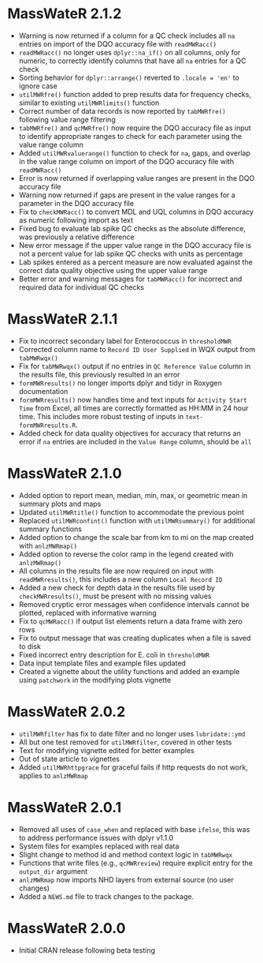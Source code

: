 # MassWateR 2.1.2

* Warning is now returned if a column for a QC check includes all `na` entries on import of the DQO accuracy file with `readMWRacc()`
* `readMWRacc()` no longer uses `dplyr::na_if()` on all columns, only for numeric, to correctly identify columns that have all `na` entries for a QC check
* Sorting behavior for `dplyr::arrange()` reverted to `.locale = 'en'` to ignore case
* `utilMWRfre()` function added to prep results data for frequency checks, similar to existing `utilMWRlimits()` function
* Correct number of data records is now reported by `tabMWRfre()` following value range filtering
* `tabMWRfre()` and `qcMWRfre()` now require the DQO accuracy file as input to identify appropriate ranges to check for each parameter using the value range column
* Added `utilMWRvaluerange()` function to check for `na`, gaps, and overlap in the value range column on import of the DQO accuracy file with `readMWRacc()`
* Error is now returned if overlapping value ranges are present in the DQO accuracy file
* Warning now returned if gaps are present in the value ranges for a parameter in the DQO accuracy file
* Fix to `checkMWRacc()` to convert MDL and UQL columns in DQO accuracy as numeric following import as text
* Fixed bug to evaluate lab spike QC checks as the absolute difference, was previously a relative difference
* New error message if the upper value range in the DQO accuracy file is not a percent value for lab spike QC checks with units as percentage
* Lab spikes entered as a percent measure are now evaluated against the correct data quality objective using the upper value range
* Better error and warning messages for `tabMWRacc()` for incorrect and required data for individual QC checks

# MassWateR 2.1.1

* Fix to incorrect secondary label for Enterococcus in `thresholdMWR`
* Corrected column name to `Record ID User Supplied` in WQX output from `tabMWRwqx()`
* Fix for `tabMWRwqx()` output if no entries in `QC Reference Value` column in the results file, this previously resulted in an error
* `formMWRresults()` no longer imports dplyr and tidyr in Roxygen documentation
* `formMWRresults()` now handles time and text inputs for `Activity Start Time` from Excel, all times are correctly formatted as HH:MM in 24 hour time.  This includes more robust testing of inputs in `text-formMWRresults.R`.
* Added check for data quality objectives for accuracy that returns an error if `na` entries are included in the `Value Range` column, should be `all`

# MassWateR 2.1.0

* Added option to report mean, median, min, max, or geometric mean in summary plots and maps
* Updated `utilMWRtitle()` function to accommodate the previous point
* Replaced `utilMWRconfint()` function with `utilMWRsummary()` for additional summary functions
* Added option to change the scale bar from km to mi on the map created with `anlzMWRmap()`
* Added option to reverse the color ramp in the legend created with `anlzMWRmap()`
* All columns in the results file are now required on input with `readMWRresults()`, this includes a new column `Local Record ID`
* Added a new check for depth data in the results file used by `checkMWRresults()`, must be present with no missing values
* Removed cryptic error messages when confidence intervals cannot be plotted, replaced with informative warning
* Fix to `qcMWRacc()` if output list elements return a data frame with zero rows
* Fix to output message that was creating duplicates when a file is saved to disk
* Fixed incorrect entry description for E. coli in `thresholdMWR`
* Data input template files and example files updated
* Created a vignette about the utility functions and added an example using `patchwork` in the modifying plots vignette

# MassWateR 2.0.2

* `utilMWRfilter` has fix to date filter and no longer uses `lubridate::ymd`
* All but one test removed for `utilMWRfilter`, covered in other tests
* Text for modifying vignette edited for better examples
* Out of state article to vignettes
* Added `utilMWRhttpgrace` for graceful fails if http requests do not work, applies to `anlzMWRmap`

# MassWateR 2.0.1

* Removed all uses of `case_when` and replaced with base `ifelse`, this was to address performance issues with dplyr v1.1.0
* System files for examples replaced with real data
* Slight change to method id and method context logic in `tabMWRwqx`
* Functions that write files (e.g., `qcMWRreview`) require explicit entry for the `output_dir` argument
* `anlzMWRmap` now imports NHD layers from external source (no user changes)
* Added a `NEWS.md` file to track changes to the package.

# MassWateR 2.0.0

* Initial CRAN release following beta testing
